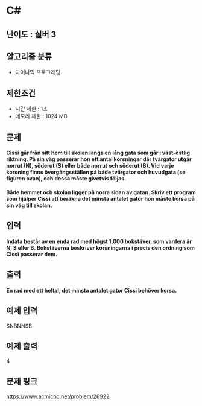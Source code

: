 # C#

## 난이도 : 실버 3

## 알고리즘 분류
  - 다이나믹 프로그래밍

## 제한조건
  - 시간 제한 : 1초
  - 메모리 제한 : 1024 MB

## 문제
#### Cissi går från sitt hem till skolan längs en lång gata som går i väst-östlig riktning. På sin väg passerar hon ett antal korsningar där tvärgator utgår norrut (N), söderut (S) eller både norrut och söderut (B). Vid varje korsning finns övergångsställen på både tvärgator och huvudgata (se figuren ovan), och dessa måste givetvis följas.
#### Både hemmet och skolan ligger på norra sidan av gatan. Skriv ett program som hjälper Cissi att beräkna det minsta antalet gator hon måste korsa på sin väg till skolan.

## 입력
#### Indata består av en enda rad med högst 1,000 bokstäver, som vardera är N, S eller B. Bokstäverna beskriver korsningarna i precis den ordning som Cissi passerar dem.

## 출력
#### En rad med ett heltal, det minsta antalet gator Cissi behöver korsa.

## 예제 입력
SNBNNSB<br/>

## 예제 출력
4<br>

## 문제 링크
https://www.acmicpc.net/problem/26922